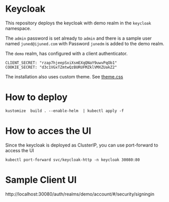 # Keycloak

This repository deploys the keycloak with demo realm in the `keycloak` namespace. 

The `admin` password is set already to `admin` and there is a sample user named `juned@ijuned.com` with Password `junedm` is added to the demo realm.

The `demo` realm, has configured with a client authenticator.

```
CLIENT_SECRET: "rzap7hjeepSxiXsmEXqQNaY9uwvPqOb1"
COOKIE_SECRET: "d3c1VGxTZmtwQzBURUFMZklVMXZUakZ2"
```

The installation also uses custom theme. See [theme.css](theme.css)

# How to deploy

```
kustomize  build . --enable-helm  | kubectl apply -f
```


# How to acces the UI

Since the keycloak is deployed as ClusterIP, you can use port-forward to access the UI

```
kubectl port-forward svc/keycloak-http -n keycloak 30080:80
```

# Sample Client UI

http://localhost:30080/auth/realms/demo/account/#/security/signingin
